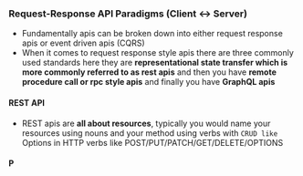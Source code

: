 ### Request-Response API Paradigms (Client <-> Server)
- Fundamentally apis can be broken down into either request response apis or event driven apis (CQRS)
- When it comes to request response style apis there are three commonly used standards here they are **representational state transfer which is more commonly referred to as rest apis** and then you have **remote procedure call or rpc style apis** and finally you have **GraphQL apis**
#### REST API
- REST apis are **all about resources**, typically you would name your resources using nouns and your method using verbs with `CRUD like` Options in HTTP verbs like POST/PUT/PATCH/GET/DELETE/OPTIONS
#### P
<!--stackedit_data:
eyJoaXN0b3J5IjpbMTE3NDYwNDUyMiwzNzk1NDI2MTMsNzQyMD
I5OTAwLC0xMTA4MjM5OTA2XX0=
-->